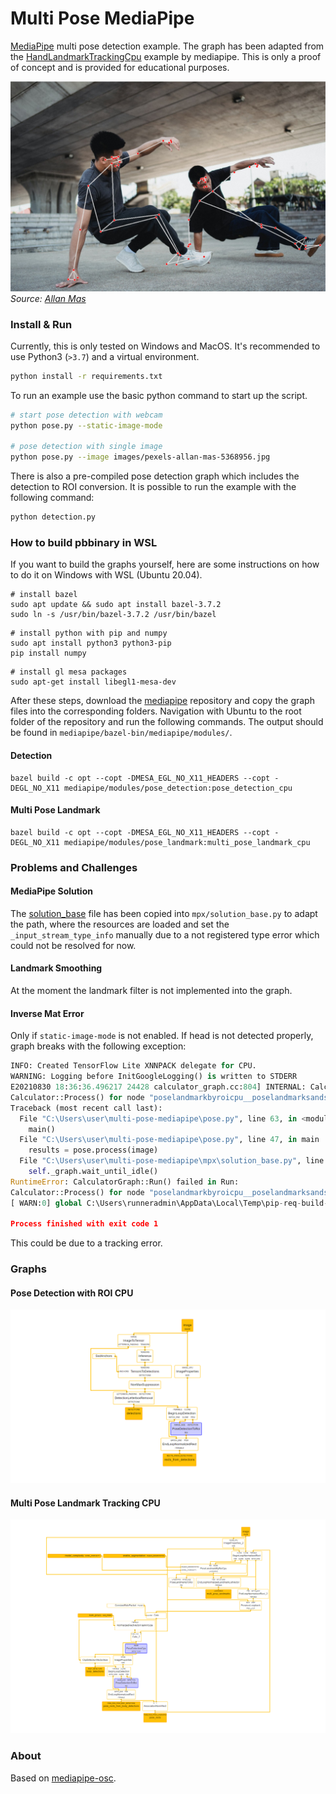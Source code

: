 # Multi Pose MediaPipe
[MediaPipe](https://google.github.io/mediapipe/) multi pose detection example. The graph has been adapted from the [HandLandmarkTrackingCpu](https://github.com/google/mediapipe/blob/master/mediapipe/modules/hand_landmark/hand_landmark_tracking_cpu.pbtxt) example by mediapipe. This is only a proof of concept and is provided for educational purposes.

![](images/pexels-allan-mas-5368956-annotated.jpg)
*Source: [Allan Mas](https://www.pexels.com/photo/energetic-asian-men-performing-breakdance-under-elevated-highway-5368956/)*

### Install & Run

Currently, this is only tested on Windows and MacOS. It's recommended to use Python3 (`>3.7`) and a virtual environment.

```bash
python install -r requirements.txt
```

To run an example use the basic python command to start up the script.

```bash
# start pose detection with webcam
python pose.py --static-image-mode

# pose detection with single image
python pose.py --image images/pexels-allan-mas-5368956.jpg
```

There is also a pre-compiled pose detection graph which includes the detection to ROI conversion. It is possible to run the example with the following command:

```bash
python detection.py
```

### How to build pbbinary in WSL
If you want to build the graphs yourself, here are some instructions on how to do it on Windows with WSL (Ubuntu 20.04).

```
# install bazel
sudo apt update && sudo apt install bazel-3.7.2
sudo ln -s /usr/bin/bazel-3.7.2 /usr/bin/bazel
```

```
# install python with pip and numpy
sudo apt install python3 python3-pip
pip install numpy
```

```
# install gl mesa packages
sudo apt-get install libegl1-mesa-dev
```

After these steps, download the [mediapipe](https://github.com/google/mediapipe) repository and copy the graph files into the corresponding folders. Navigation with Ubuntu to the root folder of the repository and run the following commands. The output should be found in `mediapipe/bazel-bin/mediapipe/modules/`.

#### Detection

```
bazel build -c opt --copt -DMESA_EGL_NO_X11_HEADERS --copt -DEGL_NO_X11 mediapipe/modules/pose_detection:pose_detection_cpu
```

#### Multi Pose Landmark

```
bazel build -c opt --copt -DMESA_EGL_NO_X11_HEADERS --copt -DEGL_NO_X11 mediapipe/modules/pose_landmark:multi_pose_landmark_cpu
```

### Problems and Challenges

#### MediaPipe Solution
The [solution_base](https://github.com/cansik/multi-pose-mediapipe/blob/main/mpx/solution_base.py#L393-L401) file has been copied into `mpx/solution_base.py` to adapt the path, where the resources are loaded and set the `_input_stream_type_info` manually due to a not registered type error which could not be resolved for now.

#### Landmark Smoothing
At the moment the landmark filter is not implemented into the graph.

#### Inverse Mat Error
Only if `static-image-mode` is not enabled.
If head is not detected properly, graph breaks with the following exception:

```python
INFO: Created TensorFlow Lite XNNPACK delegate for CPU.
WARNING: Logging before InitGoogleLogging() is written to STDERR
E20210830 18:36:36.496217 24428 calculator_graph.cc:804] INTERNAL: CalculatorGraph::Run() failed in Run: 
Calculator::Process() for node "poselandmarkbyroicpu__poselandmarksandsegmentationinverseprojection__InverseMatrixCalculator" failed: ; Inverse matrix cannot be calculated.tors/util/inverse_matrix_calculator.cc:38) 
Traceback (most recent call last):
  File "C:\Users\user\multi-pose-mediapipe\pose.py", line 63, in <module>
    main()
  File "C:\Users\user\multi-pose-mediapipe\pose.py", line 47, in main
    results = pose.process(image)
  File "C:\Users\user\multi-pose-mediapipe\mpx\solution_base.py", line 334, in process
    self._graph.wait_until_idle()
RuntimeError: CalculatorGraph::Run() failed in Run: 
Calculator::Process() for node "poselandmarkbyroicpu__poselandmarksandsegmentationinverseprojection__InverseMatrixCalculator" failed: ; Inverse matrix cannot be calculated.tors/util/inverse_matrix_calculator.cc:38) 
[ WARN:0] global C:\Users\runneradmin\AppData\Local\Temp\pip-req-build-sn_xpupm\opencv\modules\videoio\src\cap_msmf.cpp (438) `anonymous-namespace'::SourceReaderCB::~SourceReaderCB terminating async callback

Process finished with exit code 1
```

This could be due to a tracking error.

### Graphs

#### Pose Detection with ROI CPU

![](graphs/pose_detection/pose_detection_with_roi_cpu.png)

#### Multi Pose Landmark Tracking CPU

![](graphs/pose_landmark/pose_landmark_tracking_cpu.png)

### About
Based on [mediapipe-osc](https://github.com/cansik/mediapipe-osc/).